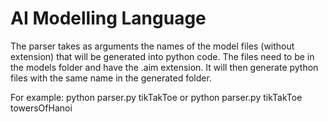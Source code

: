 # AI Modelling Language

The parser takes as arguments the names of the model files (without extension) that will be generated into python code.
The files need to be in the models folder and have the .aim extension.
It will then generate python files with the same name in the generated folder.

For example: python parser.py tikTakToe or python parser.py tikTakToe towersOfHanoi
